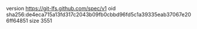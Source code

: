 version https://git-lfs.github.com/spec/v1
oid sha256:de4eca715a13fd317c2043b09fb0cbbd96fd5c1a39335eab37067e206ff64851
size 3551
